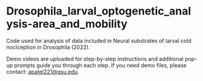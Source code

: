 # Drosophila_larval_optogenetic_analysis-area_and_mobility
Code used for analysis of data included in Neural substrates of larval cold nociception in Drosophila (2022).

Demo videos are uploaded for step-by-step instructions and additional pop-up prompts guide you through each step. If you need demo files, please contact: apatel221@gsu.edu.
